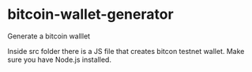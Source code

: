 # bitcoin-wallet-generator
Generate a bitcoin walllet

Inside src folder there is a JS file that creates bitcon testnet wallet. Make sure you have Node.js installed.
